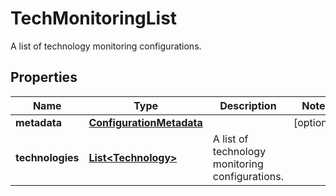 

# TechMonitoringList

A list of technology monitoring configurations.

## Properties

| Name | Type | Description | Notes |
|------------ | ------------- | ------------- | -------------|
|**metadata** | [**ConfigurationMetadata**](ConfigurationMetadata.md) |  |  [optional] |
|**technologies** | [**List&lt;Technology&gt;**](Technology.md) | A list of technology monitoring configurations. |  |



